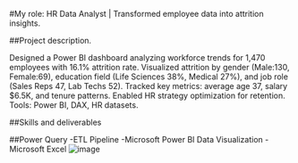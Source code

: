 
#My role: HR Data Analyst | Transformed employee data into attrition insights.

##Project description.

Designed a Power BI dashboard analyzing workforce trends for 1,470 employees with 16.1% attrition rate. 
Visualized attrition by gender (Male:130, Female:69), education field (Life Sciences 38%, Medical 27%), and job role (Sales Reps 47, Lab Techs 52).
Tracked key metrics: average age 37, salary $6.5K, and tenure patterns. Enabled HR strategy optimization for retention. Tools: Power BI, DAX, HR datasets.

##Skills and deliverables

##Power Query
-ETL Pipeline
-Microsoft Power BI Data Visualization
-Microsoft Excel
![image](https://github.com/user-attachments/assets/43f293ac-a3ba-43c7-8641-9aebe9a29c48)
